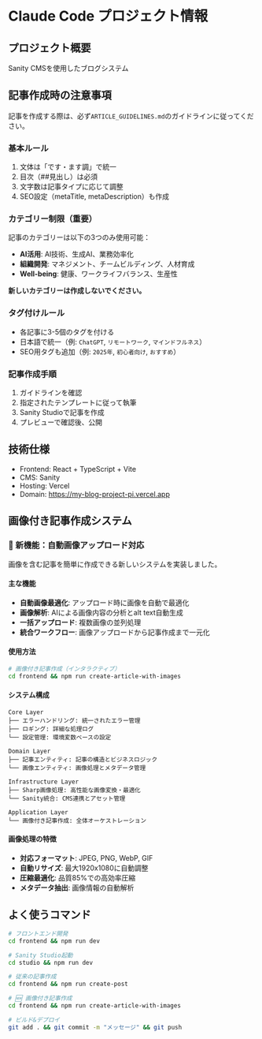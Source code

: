 # Claude Code プロジェクト情報

## プロジェクト概要
Sanity CMSを使用したブログシステム

## 記事作成時の注意事項
記事を作成する際は、必ず`ARTICLE_GUIDELINES.md`のガイドラインに従ってください。

### 基本ルール
1. 文体は「です・ます調」で統一
2. 目次（##見出し）は必須
3. 文字数は記事タイプに応じて調整
4. SEO設定（metaTitle, metaDescription）も作成

### カテゴリー制限（重要）
記事のカテゴリーは以下の3つのみ使用可能：
- **AI活用**: AI技術、生成AI、業務効率化
- **組織開発**: マネジメント、チームビルディング、人材育成
- **Well-being**: 健康、ワークライフバランス、生産性

**新しいカテゴリーは作成しないでください。**

### タグ付けルール
- 各記事に3-5個のタグを付ける
- 日本語で統一（例: `ChatGPT`, `リモートワーク`, `マインドフルネス`）
- SEO用タグも追加（例: `2025年`, `初心者向け`, `おすすめ`）

### 記事作成手順
1. ガイドラインを確認
2. 指定されたテンプレートに従って執筆
3. Sanity Studioで記事を作成
4. プレビューで確認後、公開

## 技術仕様
- Frontend: React + TypeScript + Vite
- CMS: Sanity
- Hosting: Vercel
- Domain: https://my-blog-project-pi.vercel.app

## 画像付き記事作成システム

### 🎨 新機能：自動画像アップロード対応
画像を含む記事を簡単に作成できる新しいシステムを実装しました。

#### 主な機能
- **自動画像最適化**: アップロード時に画像を自動で最適化
- **画像解析**: AIによる画像内容の分析とalt text自動生成
- **一括アップロード**: 複数画像の並列処理
- **統合ワークフロー**: 画像アップロードから記事作成まで一元化

#### 使用方法
```bash
# 画像付き記事作成（インタラクティブ）
cd frontend && npm run create-article-with-images
```

#### システム構成
```
Core Layer
├── エラーハンドリング: 統一されたエラー管理
├── ロギング: 詳細な処理ログ
└── 設定管理: 環境変数ベースの設定

Domain Layer
├── 記事エンティティ: 記事の構造とビジネスロジック
└── 画像エンティティ: 画像処理とメタデータ管理

Infrastructure Layer
├── Sharp画像処理: 高性能な画像変換・最適化
└── Sanity統合: CMS連携とアセット管理

Application Layer
└── 画像付き記事作成: 全体オーケストレーション
```

#### 画像処理の特徴
- **対応フォーマット**: JPEG, PNG, WebP, GIF
- **自動リサイズ**: 最大1920x1080に自動調整
- **圧縮最適化**: 品質85%での高効率圧縮
- **メタデータ抽出**: 画像情報の自動解析

## よく使うコマンド
```bash
# フロントエンド開発
cd frontend && npm run dev

# Sanity Studio起動
cd studio && npm run dev

# 従来の記事作成
cd frontend && npm run create-post

# 🆕 画像付き記事作成
cd frontend && npm run create-article-with-images

# ビルド&デプロイ
git add . && git commit -m "メッセージ" && git push
```